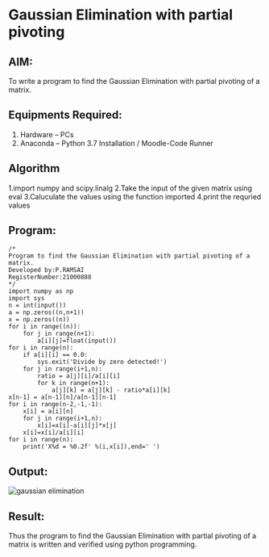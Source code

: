 # Gaussian Elimination with partial pivoting

## AIM:
To write a program to find the Gaussian Elimination with partial pivoting of a matrix.

## Equipments Required:
1. Hardware – PCs
2. Anaconda – Python 3.7 Installation / Moodle-Code Runner

## Algorithm
1.import numpy and scipy.linalg 
2.Take the input of the given matrix using eval 
3.Caluculate the values using  the function imported
4.print the requried values 

## Program:
```
/*
Program to find the Gaussian Elimination with partial pivoting of a matrix.
Developed by:P.RAMSAI 
RegisterNumber:21000888 
*/
import numpy as np
import sys
n = int(input())
a = np.zeros((n,n+1))
x = np.zeros((n))
for i in range((n)):
    for j in range(n+1):
        a[i][j]=float(input())
for i in range(n):
    if a[i][i] == 0.0:
        sys.exit('Divide by zero detected!')
    for j in range(i+1,n):
        ratio = a[j][i]/a[i][i]
        for k in range(n+1):
            a[j][k] = a[j][k] - ratio*a[i][k]
x[n-1] = a[n-1][n]/a[n-1][n-1]
for i in range(n-2,-1,-1):
    x[i] = a[i][n]
    for j in range(i+1,n):
        x[i]=x[i]-a[i][j]*x[j]
    x[i]=x[i]/a[i][i]
for i in range(n):
    print('X%d = %0.2f' %(i,x[i]),end=' ')
```

## Output:
![gaussian elimination]()


## Result:
Thus the program to find the Gaussian Elimination with partial pivoting of a matrix is written and verified using python programming.


